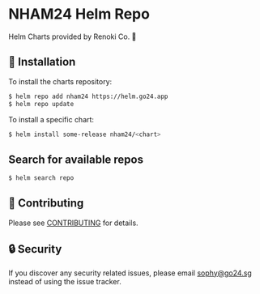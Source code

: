 NHAM24 Helm Repo
====================

Helm Charts provided by Renoki Co. 🚀

## 🚀 Installation

To install the charts repository:

```bash
$ helm repo add nham24 https://helm.go24.app
$ helm repo update
```

To install a specific chart:

```bash
$ helm install some-release nham24/<chart>
```

## Search for available repos

```bash
$ helm search repo
```

## 🤝 Contributing

Please see [CONTRIBUTING](CONTRIBUTING.md) for details.

## 🔒  Security

If you discover any security related issues, please email sophy@go24.sg instead of using the issue tracker.
